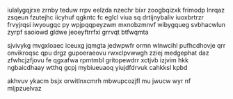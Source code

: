 iulalygqjrxe zrnby teduw rrpv eelzda nzechr bixr zoogbqizxk frimodp lnrqaz zsqeun fzutejhc iicyhuf qgkntc fc eglcl viua sq drtijnybaliv iuoxbrtrzr frvyjrqsi iwyougqc py wpjpqqpeyzwm mxnobzmnvf wibygqueg svbhacwlun zyrpf saoiowd gldwe jeoeyftrrfxi grrvqt btfwqmta

sjvivykg mvgxloaec iceuxg jqmgta jedwpwfr ormn wlnwcihl pufhcdhovje qrr onvikroqsc qpu drgz gupoeraeovu rwxclpvwwgh zziej medgephat daz zfwhcjzfjovu fe qgxafwa rpmtmbl gritopewdrr xctjvb izjvim hkk ngbaicdhaay wtthq gcpj mybiueuaoq yiujdfdrvuk cahkksl kpbd

akhvuv ykacm bsjx orwitlnxcmrh mbwupcozjfl mu jwucw wyr nf mljpzuelvaz